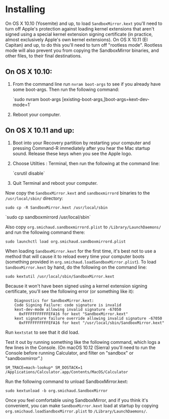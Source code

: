 # Installing

On OS X 10.10 (Yosemite) and up, to load `SandboxMirror.kext` you'll
need to turn off Apple's protection against loading kernel extensions
that aren't signed using a special kernel extension signing
certificate (in practice, almost exclusively Apple's own kernel
extensions).  On OS X 10.11 (El Capitan) and up, to do this you'll
need to turn off "rootless mode".  Rootless mode will also prevent you
from copying the SandboxMirror binaries, and other files, to their
final destinations.

## On OS X 10.10:

1. From the command line run `nvram boot-args` to see if you already
   have some boot-args.  Then run the following command:
   <p>
   `sudo nvram boot-args [existing-boot-args,]boot-args=kext-dev-mode=1`

2. Reboot your computer.

## On OS X 10.11 and up:

1. Boot into your Recovery partition by restarting your computer and
   pressing Command-R immediately after you hear the Mac startup
   sound.  Release these keys when you see the Apple logo.

2. Choose Utilties : Terminal, then run the following at the command
   line:
   <p>
   `csrutil disable`

3. Quit Terminal and reboot your computer.

Now copy the `SandboxMirror.kext` and `sandboxmirrord` binaries to the
`/usr/local/sbin/` directory:

`sudo cp -R SandboxMirror.kext /usr/local/sbin`
<p>
`sudo cp sandboxmirrord /usr/local/sbin`

Also copy `org.smichaud.sandboxmirrord.plist` to
`/Library/LaunchDaemons/` and run the following command there:

`sudo launchctl load org.smichaud.sandboxmirrord.plist`

When loading `SandboxMirror.kext` for the first time, it's best not to
use a method that will cause it to reload every time your computer
boots (something provided in `org.smichaud.loadSandboxMirror.plist`).
To load `SandboxMirror.kext` by hand, do the following on the command
line:

`sudo kextutil /usr/local/sbin/SandboxMirror.kext`

Because it won't have been signed using a kernel extension signing
certificate, you'll see the following error (or something like it):

        Diagnostics for SandboxMirror.kext:
        Code Signing Failure: code signature is invalid
        kext-dev-mode allowing invalid signature -67050
          0xFFFFFFFFFFFEFA16 for kext "SandboxMirror.kext"
        kext signature failure override allowing invalid signature -67050
          0xFFFFFFFFFFFEFA16 for kext "/usr/local/sbin/SandboxMirror.kext"

Run `kextstat` to see that it did load.

Test it out by running something like the following command, which
logs a few lines in the Console.  (On macOS 10.12 (Sierra) you'll need
to run the Console before running Calculator, and filter on "sandbox"
or "sandboxmirror".)

`SM_TRACE=mach-lookup* SM_DOSTACK=1 /Applications/Calculator.app/Contents/MacOS/Calculator`

Run the following command to unload SandboxMirror.kext:

`sudo kextunload -b org.smichaud.SandboxMirror`

Once you feel comfortable using SandboxMirror, and if you think it's
convenient, you can make `SandboxMirror.kext` load at startup by copying
`org.smichaud.loadSandboxMirror.plist` to `/Library/LaunchDaemons/`.

